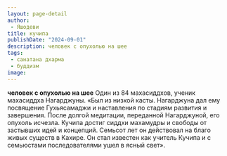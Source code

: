 ```yaml
---
layout: page-detail
author:
 - Яшодеви
title: кучипа
publishDate: "2024-09-01"
description: человек с опухолью на шее
tags:
 - санатана дхарма
 - буддизм
image: 
---
```


__человек с опухолью на шее__
Один из 84 махасиддхов, ученик махасиддха Нагарджуны.
 «Был из низкой касты. Нагарджуна дал ему посвящение Гухьясамаджи и наставления по стадиям развития и завершения. После долгой медитации, переданной Нагарджуной, его опухоль исчезла. Кучипа достиг сиддхи махамудры и свободы от застывших идей и концепций. Семьсот лет он действовал на благо живых существ в Кахире. Он стал известен как учитель Кучипа и с семьюстами последователями ушел в ясный свет».

